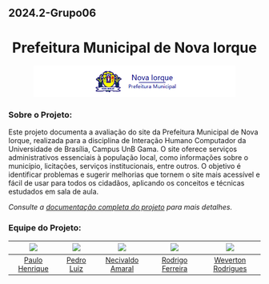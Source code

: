 ## 2024.2-Grupo06

<h1 align="center">
    Prefeitura Municipal de Nova Iorque
</h1>

<p align="center">
    <img img src="Docs/docs/assets/logo2.png" width = 80%>
</p>

### Sobre o Projeto:

Este projeto documenta a avaliação do site da Prefeitura Municipal de Nova Iorque, realizada para a disciplina de Interação Humano Computador da Universidade de Brasília, Campus UnB Gama. O site oferece serviços administrativos essenciais à população local, como informações sobre o município, licitações, serviços institucionais, entre outros. O objetivo é identificar problemas e sugerir melhorias que tornem o site mais acessível e fácil de usar para todos os cidadãos, aplicando os conceitos e técnicas estudados em sala de aula.  

*Consulte a [documentação completa do projeto](https://interacao-humano-computador.github.io/2024.2-Prefeitura-Municipal-de-Nova-Iorque/) para mais detalhes.*

### Equipe do Projeto:

| <a href="https://github.com/paulomh"><img src="https://avatars.githubusercontent.com/u/129633592?v=4" width="150" ></img></a> | <a href="https://github.com/pedroluizfo"><img src="https://avatars.githubusercontent.com/u/101995982?v=4" width="150"></img></a> | <a href="https://github.com/junioramaral22"><img src="https://avatars.githubusercontent.com/u/106130191?v=4" width="150"></img></a> | <a href="https://github.com/rodwendrel"><img src="https://avatars.githubusercontent.com/u/71831029?v=4" width="150"></img></a> | <a href="https://github.com/vevetin"><img src="https://avatars.githubusercontent.com/u/123479505?v=4" width="150"></img></a> |
|:---:|:---:|:---:|:---:|:---:|
| [Paulo Henrique](https://github.com/paulomh) | [Pedro Luiz](https://github.com/pedroluizfo) | [Necivaldo Amaral](https://github.com/junioramaral22) | [Rodrigo Ferreira](https://github.com/rodwendrel) | [Weverton Rodrigues](https://github.com/vevetin) |